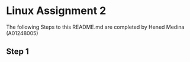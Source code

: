 Linux Assignment 2
===============

The following Steps to this README.md are completed by Hened Medina (A01248005)


Step 1
-------

